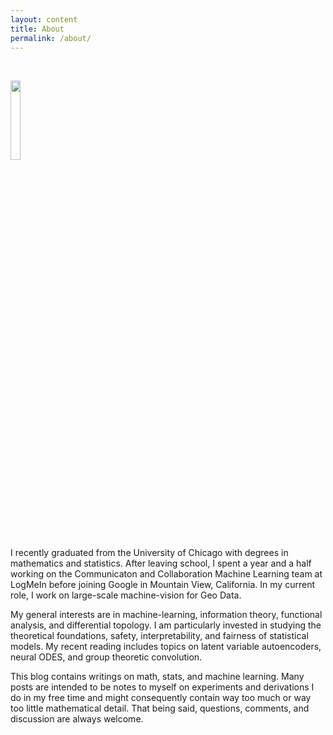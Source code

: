 ```yaml
---
layout: content
title: About
permalink: /about/
---
```


<br>
<p align="left">
  <img src="https://frankwang95.github.io/assets/about_photo.jpg" width="18%">
</p>
<br>

I recently graduated from the University of Chicago with degrees in mathematics and statistics. After leaving school, I spent a year and a half working on the Communicaton and Collaboration Machine Learning team at LogMeIn before joining Google in Mountain View, California. In my current role, I work on large-scale machine-vision for Geo Data.

My general interests are in machine-learning, information theory, functional analysis, and differential topology. I am particularly invested in studying the theoretical foundations, safety, interpretability, and fairness of statistical models. My recent reading includes topics on latent variable autoencoders, neural ODES, and group theoretic convolution.

This blog contains writings on math, stats, and machine learning. Many posts are intended to be notes to myself on experiments and derivations I do in my free time and might consequently contain way too much or way too little mathematical detail. That being said, questions, comments, and discussion are always welcome.
